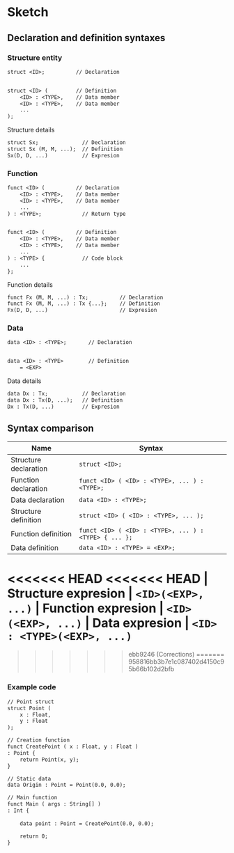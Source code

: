 # Sketch

## Declaration and definition syntaxes

### Structure entity

``` txt
struct <ID>;          // Declaration


struct <ID> (         // Definition
    <ID> : <TYPE>,    // Data member
    <ID> : <TYPE>,    // Data member
    ...
);
```

Structure details

``` txt
struct Sx;              // Declaration
struct Sx (M, M, ...);  // Definition
Sx(D, D, ...)           // Expresion
```

### Function

``` txt
funct <ID> (          // Declaration
    <ID> : <TYPE>,    // Data member
    <ID> : <TYPE>,    // Data member
    ...
) : <TYPE>;             // Return type          


funct <ID> (          // Definition
    <ID> : <TYPE>,    // Data member
    <ID> : <TYPE>,    // Data member
    ...
) : <TYPE> {            // Code block
    ...
};
```

Function details

``` txt
funct Fx (M, M, ...) : Tx;          // Declaration
funct Fx (M, M, ...) : Tx {...};    // Definition
Fx(D, D, ...)                       // Expresion
```

### Data

``` txt
data <ID> : <TYPE>;       // Declaration


data <ID> : <TYPE>        // Definition
    = <EXP>
```

Data details

``` txt
data Dx : Tx;           // Declaration
data Dx : Tx(D, ...);   // Definition
Dx : Tx(D, ...)         // Expresion
```

## Syntax comparison

| Name | Syntax
| - | -
| Structure declaration | ```struct <ID>;```
| Function declaration | ```funct <ID> ( <ID> : <TYPE>, ... ) : <TYPE>;```
| Data declaration | ```data <ID> : <TYPE>;```
| Structure definition | ```struct <ID> ( <ID> : <TYPE>, ... );```
| Function definition | ```funct <ID> ( <ID> : <TYPE>, ... ) : <TYPE> { ... };```
| Data definition | ```data <ID> : <TYPE> = <EXP>;```
<<<<<<< HEAD
<<<<<<< HEAD
| Structure expresion | ```<ID>(<EXP>, ...)```
| Function expresion | ```<ID>(<EXP>, ...)```
| Data expresion | ```<ID> : <TYPE>(<EXP>, ...)```
=======
>>>>>>> ebb9246 (Corrections)
=======
>>>>>>> 958816bb3b7e1c087402d4150c95b66b102d2bfb

### Example code

``` txt
// Point struct
struct Point (
    x : Float,
    y : Float
);

// Creation function
funct CreatePoint ( x : Float, y : Float ) 
: Point {
    return Point(x, y);
}

// Static data
data Origin : Point = Point(0.0, 0.0);

// Main function
funct Main ( args : String[] ) 
: Int {
    
    data point : Point = CreatePoint(0.0, 0.0);

    return 0;
}
```
